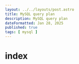 ```yaml
---
layout: ../../layouts/post.astro
title: MySQL query plan
description: MySQL query plan
dateFormatted: Jan 28, 2025
published: true
tags: [ mysql ]
---
```


# index
